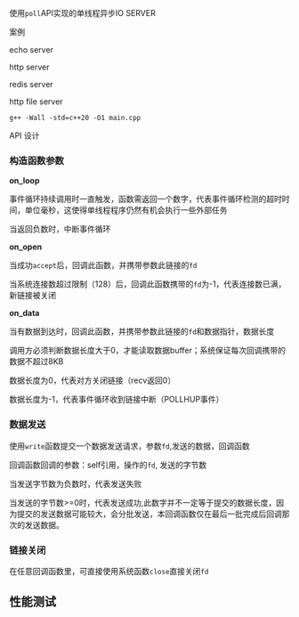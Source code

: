 
使用`poll`API实现的单线程异步IO SERVER


案例 

echo server

http server

redis server

http file server


```
g++ -Wall -std=c++20 -O1 main.cpp
```

API 设计

### 构造函数参数

**on_loop**

事件循环持续调用时一直触发，函数需返回一个数字，代表事件循环检测的超时时间，单位毫秒，这使得单线程程序仍然有机会执行一些外部任务

当返回负数时，中断事件循环

**on_open**

当成功`accept`后，回调此函数，并携带参数此链接的`fd`

当系统连接数超过限制（128）后，回调此函数携带的`fd`为-1，代表连接数已满，新链接被关闭

**on_data**

当有数据到达时，回调此函数，并携带参数此链接的`fd`和数据指针，数据长度

调用方必须判断数据长度大于0，才能读取数据buffer；系统保证每次回调携带的数据不超过8KB

数据长度为0，代表对方关闭链接（recv返回0）

数据长度为-1，代表事件循环收到链接中断（POLLHUP事件）

### 数据发送

使用`write`函数提交一个数据发送请求，参数`fd`,发送的数据，回调函数

回调函数回调的参数：self引用，操作的`fd`, 发送的字节数

当发送字节数为负数时，代表发送失败

当发送的字节数>=0时，代表发送成功,此数字并不一定等于提交的数据长度，因为提交的发送数据可能较大，会分批发送，本回调函数仅在最后一批完成后回调那次的发送数据。


### 链接关闭

在任意回调函数里，可直接使用系统函数`close`直接关闭`fd`


## 性能测试


